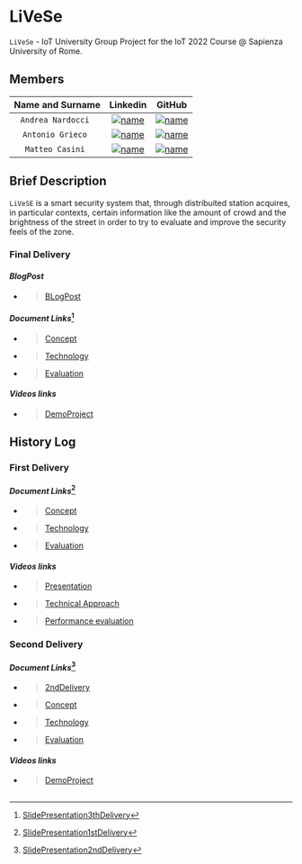 # LiVeSe
`LiVeSe` - IoT University Group Project for the IoT 2022 Course @ Sapienza University of Rome.

## Members

| **Name and Surname** | **Linkedin** | **GitHub** |
| :---: | :---: | :--: |
| `Andrea Nardocci ` | [![name](https://github.com/nardoz-dev/projectName/blob/main/docs/sharedpictures/LogoIn.png)](https://www.linkedin.com/in/andrea-nardocci) | [![name](https://github.com/nardoz-dev/projectName/blob/main/docs/sharedpictures/GitHubLogo.png)](https://github.com/nardoz-dev) |
| `Antonio Grieco ` | [![name](https://github.com/nardoz-dev/projectName/blob/main/docs/sharedpictures/LogoIn.png)](https://www.linkedin.com/in/AntonioGrieco96) | [![name](https://github.com/nardoz-dev/projectName/blob/main/docs/sharedpictures/GitHubLogo.png)](https://github.com/AGrieco96) |
| `Matteo Casini ` | [![name](https://github.com/nardoz-dev/projectName/blob/main/docs/sharedpictures/LogoIn.png)](https://www.linkedin.com/in/matteo--casini) | [![name](https://github.com/nardoz-dev/projectName/blob/main/docs/sharedpictures/GitHubLogo.png)](https://github.com/77Dice) |


## Brief Description

`LiVeSE` is a smart security system that, through distribuited station acquires, in particular contexts, certain information like the amount of crowd and the brightness of the street in order to try to evaluate and improve the security feels of the zone.



### Final Delivery

#### *BlogPost*
- >[BLogPost]()

#### *Document Links*[^3]

 -  >[Concept]()

 -  >[Technology]()

 -  >[Evaluation]()
 
 ####  *Videos links*
  
 -  > [DemoProject]()

###

## History Log

### First Delivery

####  *Document Links*[^1]
 
 -  >[Concept](https://github.com/nardoz-dev/projectName/blob/main/docs/1stdelivery/concept.md)

 -  >[Technology](https://github.com/nardoz-dev/projectName/blob/main/docs/1stdelivery/technology.md)

 -  >[Evaluation](https://github.com/nardoz-dev/projectName/blob/main/docs/1stdelivery/evaluation.md)
    
####  *Videos links*
  
 -  > [Presentation](https://youtu.be/YJ-DTag-tTc)

 -  > [Technical Approach](https://youtu.be/LVbxLFv3axM)
 
 -  > [Performance evaluation](https://youtu.be/FuS8JFfNO8Q)

###

### Second Delivery

####  *Document Links*[^2]
 
  - >[2ndDelivery](https://github.com/nardoz-dev/projectName/blob/main/docs/2nddelivery/2ndDelivery.md)
   
 -  >[Concept](https://github.com/nardoz-dev/projectName/blob/main/docs/2nddelivery/concept2.md)

 -  >[Technology](https://github.com/nardoz-dev/projectName/blob/main/docs/2nddelivery/technology2.md)

 -  >[Evaluation](https://github.com/nardoz-dev/projectName/blob/main/docs/2nddelivery/evaluation2.md)

####  *Videos links*
  
 -  > [DemoProject](https://youtu.be/CZ9dqPzy0AY)

##

[^1]: [SlidePresentation1stDelivery](https://drive.google.com/drive/folders/19eqFpTNYTQZWTqECtUOLSaU-NNftseN5?usp=sharing)
[^2]: [SlidePresentation2ndDelivery](https://docs.google.com/presentation/d/1aP55nPdbY1ZenbVbF0CaU0JsQ-7Elh2Z/edit?usp=sharing&ouid=113907955486241385726&rtpof=true&sd=true)
[^3]: [SlidePresentation3thDelivery]()


